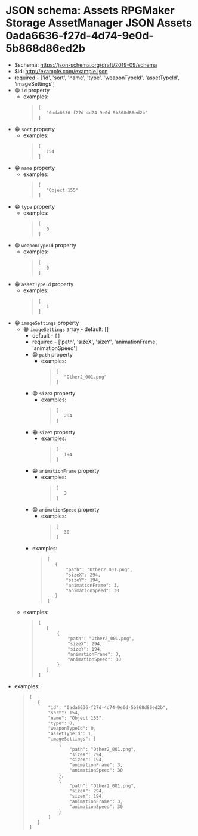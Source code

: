 ﻿# JSON schema: Assets RPGMaker Storage AssetManager JSON Assets 0ada6636-f27d-4d74-9e0d-5b868d86ed2b

* $schema: https://json-schema.org/draft/2019-09/schema
* $id: http://example.com/example.json
* required - ['id', 'sort', 'name', 'type', 'weaponTypeId', 'assetTypeId', 'imageSettings']
* 😁 `id` property
    * examples:
        >```
        >[
        >    "0ada6636-f27d-4d74-9e0d-5b868d86ed2b"
        >]
        >```
* 😁 `sort` property
    * examples:
        >```
        >[
        >    154
        >]
        >```
* 😁 `name` property
    * examples:
        >```
        >[
        >    "Object 155"
        >]
        >```
* 😁 `type` property
    * examples:
        >```
        >[
        >    0
        >]
        >```
* 😁 `weaponTypeId` property
    * examples:
        >```
        >[
        >    0
        >]
        >```
* 😁 `assetTypeId` property
    * examples:
        >```
        >[
        >    1
        >]
        >```
* 😁 `imageSettings` property
    * 😁 `imageSettings` array - default: []
        * default - ```[]```
        * required - ['path', 'sizeX', 'sizeY', 'animationFrame', 'animationSpeed']
        * 😁 `path` property
            * examples:
                >```
                >[
                >    "Other2_001.png"
                >]
                >```
        * 😁 `sizeX` property
            * examples:
                >```
                >[
                >    294
                >]
                >```
        * 😁 `sizeY` property
            * examples:
                >```
                >[
                >    194
                >]
                >```
        * 😁 `animationFrame` property
            * examples:
                >```
                >[
                >    3
                >]
                >```
        * 😁 `animationSpeed` property
            * examples:
                >```
                >[
                >    30
                >]
                >```
        * examples:
            >```
            >[
            >    {
            >        "path": "Other2_001.png",
            >        "sizeX": 294,
            >        "sizeY": 194,
            >        "animationFrame": 3,
            >        "animationSpeed": 30
            >    }
            >]
            >```
    * examples:
        >```
        >[
        >    [
        >        {
        >            "path": "Other2_001.png",
        >            "sizeX": 294,
        >            "sizeY": 194,
        >            "animationFrame": 3,
        >            "animationSpeed": 30
        >        }
        >    ]
        >]
        >```
* examples:
    >```
    >[
    >    {
    >        "id": "0ada6636-f27d-4d74-9e0d-5b868d86ed2b",
    >        "sort": 154,
    >        "name": "Object 155",
    >        "type": 0,
    >        "weaponTypeId": 0,
    >        "assetTypeId": 1,
    >        "imageSettings": [
    >            {
    >                "path": "Other2_001.png",
    >                "sizeX": 294,
    >                "sizeY": 194,
    >                "animationFrame": 3,
    >                "animationSpeed": 30
    >            },
    >            {
    >                "path": "Other2_001.png",
    >                "sizeX": 294,
    >                "sizeY": 194,
    >                "animationFrame": 3,
    >                "animationSpeed": 30
    >            }
    >        ]
    >    }
    >]
    >```
